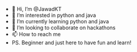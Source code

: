 - 👋 Hi, I’m @JawadKT
- 👀 I’m interested in python and java
- 🌱 I’m currently learning python and java 
- 💞️ I’m looking to collaborate on hackathons
- 📫 How to reach me 
- PS. Beginner and just here to have fun and learn!

<!---
JawadKT/JawadKT is a ✨ special ✨ repository because its `README.md` (this file) appears on your GitHub profile.
You can click the Preview link to take a look at your changes.
--->
